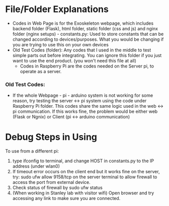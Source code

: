 # File/Folder Explanations
- Codes in Web Page is for the Exoskeleton webpage, which includes backend folder (Flask), html folder, static folder (css and js) and nginx folder (nginx setups)
      - constants.py: Used to store constants that can be changed according to devices/purposes. What you would be changing if you are trying to use this on your own devices
- Old Test Codes (folder): Any codes that I used in the middle to test simple parts out before integrating. You can ignore this folder if you just want to use the end product. (you won't need this file at all)
    - Codes in Raspberry Pi are the codes needed on the Server pi, to operate as a server.
### Old Test Codes:
- If the whole Webpage - pi - arduino system is not working for some reason, try testing the server <-> pi system using the code under Raspberry Pi folder. This codes share the same logic used in the web <-> pi communication. If this works fine, the problem would be either web (Flask or Ngnix) or Client (pi <-> arduino communication)
    
# Debug Steps in Using
To use from a different pi:
1. type ifconfig to terminal, and change HOST in constants.py to the IP address (under wlan0)
2. If timeout error occurs on the client end but it works fine on the server, try: sudo ufw allow 9158/tcp on the server terminal to allow firewall to access the port from external device.
3. Check status of firewall by sudo ufw status
4. (When working in Stanley lab with visitor wifi) Open browser and try accessing any link to make sure you are connected.
